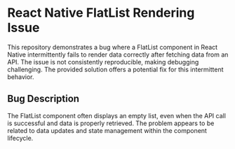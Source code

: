 # React Native FlatList Rendering Issue

This repository demonstrates a bug where a FlatList component in React Native intermittently fails to render data correctly after fetching data from an API.  The issue is not consistently reproducible, making debugging challenging.  The provided solution offers a potential fix for this intermittent behavior.

## Bug Description
The FlatList component often displays an empty list, even when the API call is successful and data is properly retrieved.  The problem appears to be related to data updates and state management within the component lifecycle.